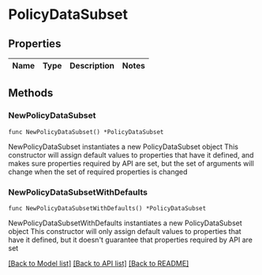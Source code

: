 # PolicyDataSubset

## Properties

Name | Type | Description | Notes
------------ | ------------- | ------------- | -------------

## Methods

### NewPolicyDataSubset

`func NewPolicyDataSubset() *PolicyDataSubset`

NewPolicyDataSubset instantiates a new PolicyDataSubset object
This constructor will assign default values to properties that have it defined,
and makes sure properties required by API are set, but the set of arguments
will change when the set of required properties is changed

### NewPolicyDataSubsetWithDefaults

`func NewPolicyDataSubsetWithDefaults() *PolicyDataSubset`

NewPolicyDataSubsetWithDefaults instantiates a new PolicyDataSubset object
This constructor will only assign default values to properties that have it defined,
but it doesn't guarantee that properties required by API are set


[[Back to Model list]](../README.md#documentation-for-models) [[Back to API list]](../README.md#documentation-for-api-endpoints) [[Back to README]](../README.md)


